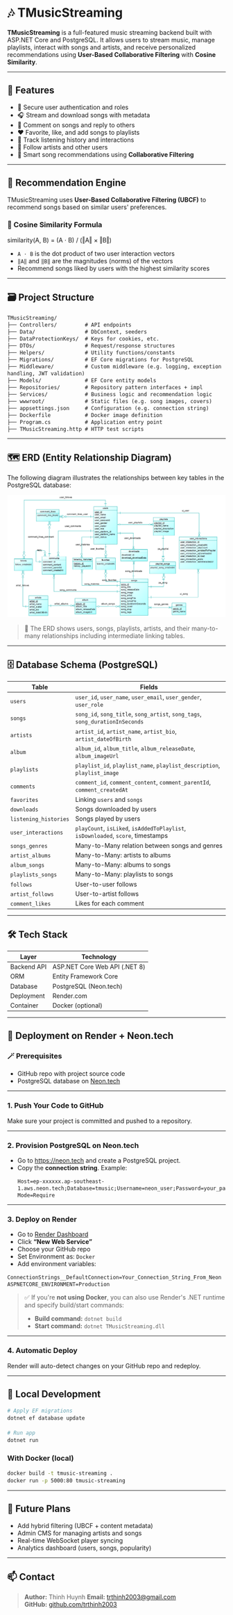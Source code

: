 # 🎶 TMusicStreaming

**TMusicStreaming** is a full-featured music streaming backend built with ASP.NET Core and PostgreSQL. It allows users to stream music, manage playlists, interact with songs and artists, and receive personalized recommendations using **User-Based Collaborative Filtering** with **Cosine Similarity**.

---

## 📌 Features

- 🔐 Secure user authentication and roles
- 🎧 Stream and download songs with metadata
- 💬 Comment on songs and reply to others
- ❤️ Favorite, like, and add songs to playlists
- 📜 Track listening history and interactions
- 🤝 Follow artists and other users
- 🤖 Smart song recommendations using **Collaborative Filtering**

---

## 🧠 Recommendation Engine

TMusicStreaming uses **User-Based Collaborative Filtering (UBCF)** to recommend songs based on similar users' preferences.

### 🧮 Cosine Similarity Formula

similarity(A, B) = (A ⋅ B) / (‖A‖ × ‖B‖)

- `A ⋅ B` is the dot product of two user interaction vectors
- `‖A‖` and `‖B‖` are the magnitudes (norms) of the vectors
- Recommend songs liked by users with the highest similarity scores

---

## 🗃️ Project Structure

```
TMusicStreaming/
├── Controllers/         # API endpoints
├── Data/                # DbContext, seeders
├── DataProtectionKeys/  # Keys for cookies, etc.
├── DTOs/                # Request/response structures
├── Helpers/             # Utility functions/constants
├── Migrations/          # EF Core migrations for PostgreSQL
├── Middleware/          # Custom middleware (e.g. logging, exception handling, JWT validation)
├── Models/              # EF Core entity models
├── Repositories/        # Repository pattern interfaces + impl
├── Services/            # Business logic and recommendation logic
├── wwwroot/             # Static files (e.g. song images, covers)
├── appsettings.json     # Configuration (e.g. connection string)
├── Dockerfile           # Docker image definition
├── Program.cs           # Application entry point
├── TMusicStreaming.http # HTTP test scripts
```

---

## 🗺️ ERD (Entity Relationship Diagram)

The following diagram illustrates the relationships between key tables in the PostgreSQL database:

![ERD](ERD/erd.png)

> 📝 The ERD shows users, songs, playlists, artists, and their many-to-many relationships including intermediate linking tables.

---

## 🗄️ Database Schema (PostgreSQL)

| **Table**             | **Fields**                                                                       |
|-----------------------|------------------------------------------------------------------------------------|
| `users`               | `user_id`, `user_name`, `user_email`, `user_gender`, `user_role`                  |
| `songs`               | `song_id`, `song_title`, `song_artist`, `song_tags`, `song_durationInSeconds`     |
| `artists`             | `artist_id`, `artist_name`, `artist_bio`, `artist_dateOfBirth`                    |
| `album`               | `album_id`, `album_title`, `album_releaseDate`, `album_imageUrl`                 |
| `playlists`           | `playlist_id`, `playlist_name`, `playlist_description`, `playlist_image`         |
| `comments`            | `comment_id`, `comment_content`, `comment_parentId`, `comment_createdAt`         |
| `favorites`           | Linking `users` and `songs`                                                       |
| `downloads`           | Songs downloaded by users                                                         |
| `listening_histories` | Songs played by users                                                             |
| `user_interactions`   | `playCount`, `isLiked`, `isAddedToPlaylist`, `isDownloaded`, `score`, timestamps |
| `songs_genres`        | Many-to-Many relation between songs and genres                                    |
| `artist_albums`       | Many-to-Many: artists to albums                                                   |
| `album_songs`         | Many-to-Many: albums to songs                                                     |
| `playlists_songs`     | Many-to-Many: playlists to songs                                                  |
| `follows`             | User-to-user follows                                                              |
| `artist_follows`      | User-to-artist follows                                                            |
| `comment_likes`       | Likes for each comment                                                            |

---

## 🛠️ Tech Stack

| Layer        | Technology                   |
|--------------|------------------------------|
| Backend API  | ASP.NET Core Web API (.NET 8)|
| ORM          | Entity Framework Core        |
| Database     | PostgreSQL (Neon.tech)       |
| Deployment   | Render.com                   |
| Container    | Docker (optional)            |

---

## 🚀 Deployment on Render + Neon.tech

### 🪄 Prerequisites

- GitHub repo with project source code
- PostgreSQL database on [Neon.tech](https://neon.tech)

---

### 1. **Push Your Code to GitHub**

Make sure your project is committed and pushed to a repository.

---

### 2. **Provision PostgreSQL on Neon.tech**

- Go to https://neon.tech and create a PostgreSQL project.
- Copy the **connection string**. Example:
  ```
  Host=ep-xxxxxx.ap-southeast-1.aws.neon.tech;Database=tmusic;Username=neon_user;Password=your_password;SSL Mode=Require
  ```

---

### 3. **Deploy on Render**

- Go to [Render Dashboard](https://dashboard.render.com)
- Click **“New Web Service”**
- Choose your GitHub repo
- Set Environment as: `Docker`
- Add environment variables:

```env
ConnectionStrings__DefaultConnection=Your_Connection_String_From_Neon
ASPNETCORE_ENVIRONMENT=Production
```

> ✅ If you're **not using Docker**, you can also use Render's .NET runtime and specify build/start commands:
>
> - **Build command:** `dotnet build`
> - **Start command:** `dotnet TMusicStreaming.dll`

---

### 4. **Automatic Deploy**

Render will auto-detect changes on your GitHub repo and redeploy.

---

## 🧪 Local Development

```bash
# Apply EF migrations
dotnet ef database update

# Run app
dotnet run
```

### With Docker (local)

```bash
docker build -t tmusic-streaming .
docker run -p 5000:80 tmusic-streaming
```

---

## 🔮 Future Plans

- Add hybrid filtering (UBCF + content metadata)
- Admin CMS for managing artists and songs
- Real-time WebSocket player syncing
- Analytics dashboard (users, songs, popularity)

---

## 📫 Contact

> **Author:** Thinh Huynh 
> **Email:** trthinh2003@gmail.com  
> **GitHub:** [github.com/trthinh2003](https://github.com/trthinh2003)